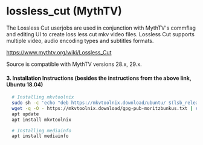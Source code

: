 # lossless_cut (MythTV)
The Lossless Cut userjobs are used in conjunction with MythTV's commflag and editing UI to create loss less cut mkv video files.
Lossless Cut supports multiple video, audio encoding types and subtitles formats.

https://www.mythtv.org/wiki/Lossless_Cut

Source is compatible with MythTV versions 28.x, 29.x.

#### 3. Installation Instructions (besides the instructions from the above link, Ubuntu 18.04)

```bash
  # Installing mkvtoolnix
  sudo sh -c 'echo "deb https://mkvtoolnix.download/ubuntu/ $(lsb_release -sc) main" >> /etc/apt/sources.list.d/bunkus.org.list'
  wget -q -O - https://mkvtoolnix.download/gpg-pub-moritzbunkus.txt | sudo apt-key add -
  apt update
  apt install mkvtoolnix 

  # Installing mediainfo
  apt install mediainfo
```
